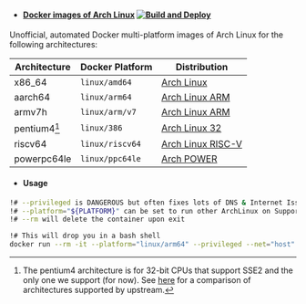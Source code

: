 - #### [Docker images of Arch Linux](https://hub.docker.com/r/azathothas/archlinux/tags) [![Build and Deploy](https://github.com/fwcd/docker-archlinux/actions/workflows/build-deploy.yml/badge.svg)](https://github.com/fwcd/docker-archlinux/actions/workflows/build-deploy.yml)

Unofficial, automated Docker multi-platform images of Arch Linux for the following architectures:

| Architecture | Docker Platform | Distribution |
| ------------ | --------------- | ------------ |
| x86_64 | `linux/amd64` | [Arch Linux](https://archlinux.org) |
| aarch64 | `linux/arm64` | [Arch Linux ARM](https://archlinuxarm.org) |
| armv7h | `linux/arm/v7` | [Arch Linux ARM](https://archlinuxarm.org) |
| pentium4[^1] | `linux/386` | [Arch Linux 32](https://archlinux32.org) |
| riscv64 | `linux/riscv64` | [Arch Linux RISC-V](https://archriscv.felixc.at) |
| powerpc64le | `linux/ppc64le` | [Arch POWER](https://archlinuxpower.org) |

- #### Usage
```bash
!# --privileged is DANGEROUS but often fixes lots of DNS & Internet Issues
!# --platform="${PLATFORM}" can be set to run other ArchLinux on Supported System (Requires QEMU)
!# --rm will delete the container upon exit

!# This will drop you in a bash shell
docker run --rm -it --platform="linux/arm64" --privileged --net="host" "azathothas/archlinux:latest"
```

[^1]: The pentium4 architecture is for 32-bit CPUs that support SSE2 and the only one we support (for now). See [here](https://archlinux32.org/architecture) for a comparison of architectures supported by upstream.
